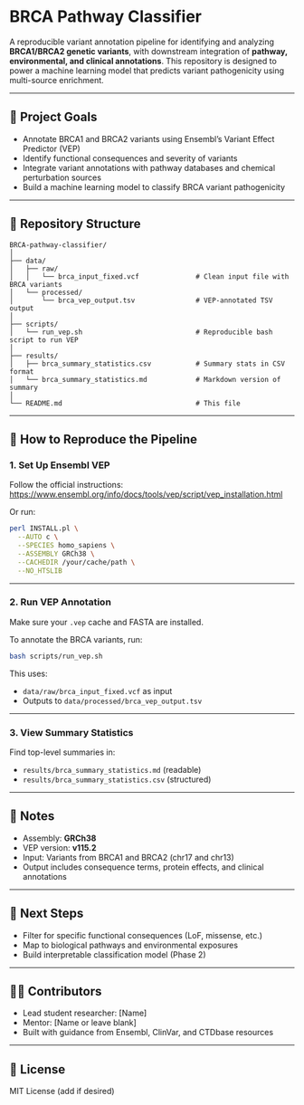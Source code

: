 # BRCA Pathway Classifier

A reproducible variant annotation pipeline for identifying and analyzing **BRCA1/BRCA2 genetic variants**, with downstream integration of **pathway, environmental, and clinical annotations**. This repository is designed to power a machine learning model that predicts variant pathogenicity using multi-source enrichment.

---

## 🔬 Project Goals

- Annotate BRCA1 and BRCA2 variants using Ensembl’s Variant Effect Predictor (VEP)
- Identify functional consequences and severity of variants
- Integrate variant annotations with pathway databases and chemical perturbation sources
- Build a machine learning model to classify BRCA variant pathogenicity

---

## 📂 Repository Structure

```
BRCA-pathway-classifier/
│
├── data/
│   ├── raw/
│   │   └── brca_input_fixed.vcf              # Clean input file with BRCA variants
│   └── processed/
│       └── brca_vep_output.tsv               # VEP-annotated TSV output
│
├── scripts/
│   └── run_vep.sh                            # Reproducible bash script to run VEP
│
├── results/
│   ├── brca_summary_statistics.csv           # Summary stats in CSV format
│   └── brca_summary_statistics.md            # Markdown version of summary
│
└── README.md                                 # This file
```

---

## 🚀 How to Reproduce the Pipeline

### 1. Set Up Ensembl VEP

Follow the official instructions:  
https://www.ensembl.org/info/docs/tools/vep/script/vep_installation.html

Or run:

```bash
perl INSTALL.pl \
  --AUTO c \
  --SPECIES homo_sapiens \
  --ASSEMBLY GRCh38 \
  --CACHEDIR /your/cache/path \
  --NO_HTSLIB
```

---

### 2. Run VEP Annotation

Make sure your `.vep` cache and FASTA are installed.

To annotate the BRCA variants, run:

```bash
bash scripts/run_vep.sh
```

This uses:
- `data/raw/brca_input_fixed.vcf` as input
- Outputs to `data/processed/brca_vep_output.tsv`

---

### 3. View Summary Statistics

Find top-level summaries in:
- `results/brca_summary_statistics.md` (readable)
- `results/brca_summary_statistics.csv` (structured)

---

## 📌 Notes

- Assembly: **GRCh38**
- VEP version: **v115.2**
- Input: Variants from BRCA1 and BRCA2 (chr17 and chr13)
- Output includes consequence terms, protein effects, and clinical annotations

---

## 🧠 Next Steps

- Filter for specific functional consequences (LoF, missense, etc.)
- Map to biological pathways and environmental exposures
- Build interpretable classification model (Phase 2)

---

## 👩‍💻 Contributors

- Lead student researcher: [Name]
- Mentor: [Name or leave blank]
- Built with guidance from Ensembl, ClinVar, and CTDbase resources

---

## 📜 License

MIT License (add if desired)